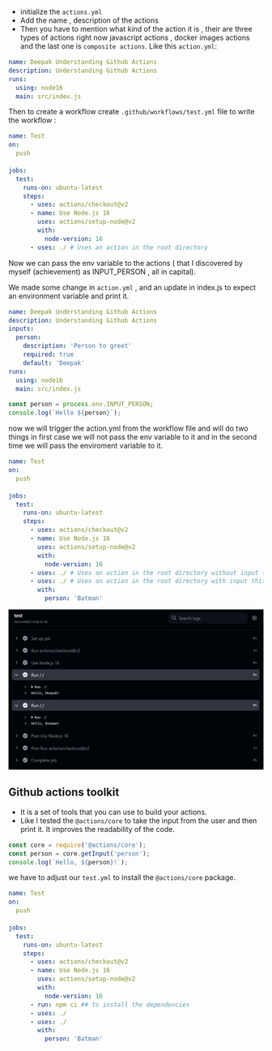 - initialize the `actions.yml`
- Add the name , description of the actions
- Then you have to mention what kind of the action it is , their are three types of actions right now javascript actions , docker images actions and the last one is `composite actions`.
Like this `action.yml`: 
```yml
name: Deepak Understanding Github Actions
description: Understanding Github Actions
runs:
  using: node16
  main: src/index.js
```

Then to create a workflow create `.github/workflows/test.yml` file to write the workflow :
```yml 
name: Test
on:
  push

jobs:
  test:
    runs-on: ubuntu-latest
    steps:
      - uses: actions/checkout@v2
      - name: Use Node.js 16
        uses: actions/setup-node@v2
        with:
          node-version: 16
      - uses: ./ # Uses an action in the root directory
```

Now we can pass the env variable to the actions ( that I discovered by myself (achievement) as INPUT_PERSON , all in capital).

We made some change in `action.yml` , and an update in index.js to expect an environment variable and print it.
```yml
name: Deepak Understanding Github Actions
description: Understanding Github Actions
inputs:
  person:
    description: 'Person to greet'
    required: true
    default: 'Deepak'
runs:
  using: node16
  main: src/index.js
```
```js
const person = process.env.INPUT_PERSON;
console.log(`Hello ${person}`);
```
now we will trigger the action.yml from the workflow file and will do two things in first case we will not pass the env variable to it and in the second time we will pass the enviroment variable to it.

```yml
name: Test
on:
  push

jobs:
  test:
    runs-on: ubuntu-latest
    steps:
      - uses: actions/checkout@v2
      - name: Use Node.js 16
        uses: actions/setup-node@v2
        with:
          node-version: 16
      - uses: ./ # Uses an action in the root directory without input this time
      - uses: ./ # Uses an action in the root directory with input this time
        with:
          person: 'Batman'

```
![alt text](image-1.png)


## Github actions toolkit
- It is a set of tools that you can use to build your actions.
- Like I tested the `@actions/core` to take the input from the user and then print it. It improves the readability of the code.
```js
const core = require('@actions/core');
const person = core.getInput('person');
console.log(`Hello, ${person}!`);
```

we have to adjust our `test.yml` to install the `@actions/core` package.
```yml
name: Test
on:
  push

jobs:
  test:
    runs-on: ubuntu-latest
    steps:
      - uses: actions/checkout@v2
      - name: Use Node.js 16
        uses: actions/setup-node@v2
        with:
          node-version: 16
      - run: npm ci ## to install the dependencies
      - uses: ./ 
      - uses: ./ 
        with:
          person: 'Batman'
```